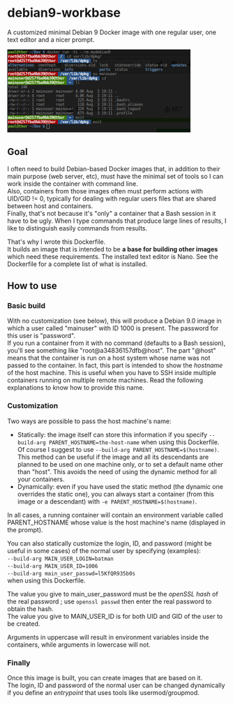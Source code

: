 # debian9-workbase
A customized minimal Debian 9 Docker image with one regular user, one text editor and a nicer prompt.

![Bash session screenshot](/debian9-workbase.png?raw=true)

## Goal

I often need to build Debian-based Docker images that, in addition to their main purpose (web server, etc), must have the minimal set of tools so I can work inside the container with command line.  
Also, containers from those images often must perform actions with UID/GID != 0, typically for dealing with regular users files that are shared between host and containers.  
Finally, that's not because it's "only" a container that a Bash session in it have to be ugly. When I type commands that produce large lines of results, I like to distinguish easily commands from results.

That's why I wrote this Dockerfile.  
It builds an image that is intended to be **a base for building other images** which need these requirements. The installed text editor is Nano. See the Dockerfile for a complete list of what is installed.

## How to use

### Basic build

With no customization (see below), this will produce a Debian 9.0 image in which a user called "mainuser" with ID 1000 is present. The password for this user is "password".  
If you run a container from it with no command (defaults to a Bash session), you'll see something like "root@a34836157dfb@host". The part "@host" means that the container is run on a host system whose name was not passed to the container. In fact, this part is intended to show the *hostname* of the host machine. This is useful when you have to SSH inside multiple containers running on multiple remote machines. Read the following explanations to know how to provide this name.

### Customization

Two ways are possible to pass the host machine's name:

* Statically: the image itself can store this information if you specify `--build-arg PARENT_HOSTNAME=the-host-name` when using this Dockerfile. Of course I suggest to use `--build-arg PARENT_HOSTNAME=$(hostname)`. This method can be useful if the image and all its descendants are planned to be used on one machine only, or to set a default name other than "host". This avoids the need of using the dynamic method for all your containers.
* Dynamically: even if you have used the static method (the dynamic one overrides the static one), you can always start a container (from this image or a descendant) with `-e PARENT_HOSTNAME=$(hostname)`.

In all cases, a running container will contain an environment variable called PARENT_HOSTNAME whose value is the host machine's name (displayed in the prompt).

You can also statically customize the login, ID, and password (might be useful in some cases) of the normal user by specifying (examples):  
`--build-arg MAIN_USER_LOGIN=batman`  
`--build-arg MAIN_USER_ID=1006`  
`--build-arg main_user_passwd=l5KfQR935b0s`  
when using this Dockerfile.

The value you give to main_user_password must be the *openSSL hash* of the real password ; use `openssl passwd` then enter the real password to obtain the hash.  
The value you give to MAIN_USER_ID is for both UID and GID of the user to be created.

Arguments in uppercase will result in environment variables inside the containers, while arguments in lowercase will not.

### Finally

Once this image is built, you can create images that are based on it.  
The login, ID and password of the normal user can be changed dynamically if you define an *entrypoint* that uses tools like usermod/groupmod.
